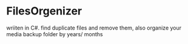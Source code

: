 FilesOrgenizer
==============

wriiten in C#.
find duplicate files and remove them, also organize your media backup folder by years/ months
